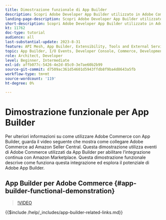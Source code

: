 ```yaml
---
title: Dimostrazione funzionale di App Builder
description: Scopri Adobe Developer App Builder utilizzato in Adobe Commerce con una dimostrazione tecnica
landing-page-description: Scopri Adobe Developer App Builder utilizzato in Adobe Commerce con una dimostrazione tecnica
short-description: Scopri Adobe Developer App Builder utilizzato in Adobe Commerce con una dimostrazione tecnica
kt: 11762
doc-type: tutorial
audience: all
last-substantial-update: 2023-8-31
feature: API Mesh, App Builder, Extensibility, Tools and External Services, Backend Development
topic: App Builder, I/O Events, Developer Console, Commerce, Development, Integrations
role: Architect, Developer
level: Beginner, Intermediate
exl-id: affb077c-5426-4e2d-85c0-3e7ae60b2b99
source-git-commit: d7509ac361d54601d5943ffdb8f9ba4d8643a5fb
workflow-type: tm+mt
source-wordcount: '119'
ht-degree: 0%

---
```


# Dimostrazione funzionale per App Builder

Per ulteriori informazioni su come utilizzare Adobe Commerce con App Builder, guarda il video seguente che mostra come collegare Adobe Commerce ad Amazon Seller Central. Questa dimostrazione utilizza eventi di Adobe Commerce utilizzati da App Builder per abilitare l’integrazione continua con Amazon Marketplace. Questa dimostrazione funzionale descrive come funziona questa integrazione ed esplora il potenziale di Adobe App Builder.

## App Builder per Adobe Commerce {#app-builder-functional-demonstration}

>[!VIDEO](https://video.tv.adobe.com/v/3413502?learn=on)

{{$include /help/_includes/app-builder-related-links.md}}
